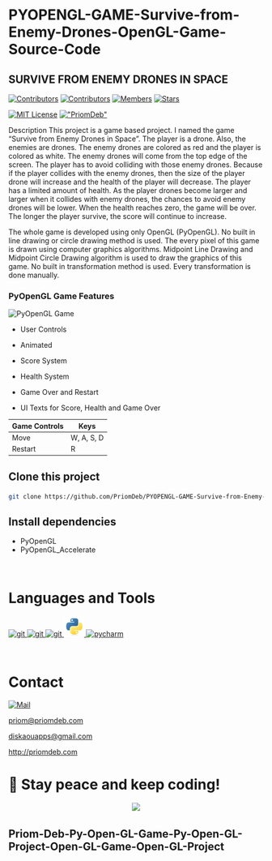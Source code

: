 # PYOPENGL-GAME-Survive-from-Enemy-Drones-OpenGL-Game-Source-Code
## SURVIVE FROM ENEMY DRONES IN SPACE
[![Contributors](https://img.shields.io/badge/A_OpenGL_Game_🐍-PyOpenGL-yellow?style=for-the-badge)](https://github.com/PriomDeb/PYOPENGL-GAME-Survive-from-Enemy-Drones-OpenGL-Game-Source-Code/graphs/contributors)
[![Contributors](https://img.shields.io/github/contributors/PriomDeb/PYOPENGL-GAME-Survive-from-Enemy-Drones-OpenGL-Game-Source-Code?style=for-the-badge)](https://github.com/PriomDeb/PYOPENGL-GAME-Survive-from-Enemy-Drones-OpenGL-Game-Source-Code/graphs/contributors)
[![Members](https://img.shields.io/github/forks/PriomDeb/PYOPENGL-GAME-Survive-from-Enemy-Drones-OpenGL-Game-Source-Code?style=for-the-badge)](https://github.com/PriomDeb/PYOPENGL-GAME-Survive-from-Enemy-Drones-OpenGL-Game-Source-Code/network/members)
[![Stars](https://img.shields.io/github/stars/PriomDeb/PYOPENGL-GAME-Survive-from-Enemy-Drones-OpenGL-Game-Source-Code?style=for-the-badge)](https://github.com/PriomDeb/PYOPENGL-GAME-Survive-from-Enemy-Drones-OpenGL-Game-Source-Code/stargazers)

[![MIT License](https://img.shields.io/badge/License-MIT-green.svg)](https://choosealicense.com/licenses/mit/)
[!["PriomDeb"](https://img.shields.io/badge/PriomDeb-web-yellow)](http://priomdeb.com)

Description
This project is a game based project. I named the game “Survive from Enemy Drones in Space”. The player is a drone. Also, the enemies are drones. The enemy drones are colored as red and the player is colored as white. The enemy drones will come from the top edge of the screen. The player has to avoid colliding with those enemy drones. Because if the player collides with the enemy drones, then the size of the player drone will increase and the health of the player will decrease. The player has a limited amount of health. As the player drones become larger and larger when it collides with enemy drones, the chances to avoid enemy drones will be lower. When the health reaches zero, the game will be over. The longer the player survive, the score will continue to increase.



The whole game is developed using only OpenGL (PyOpenGL). No built in line drawing or circle drawing method is used. The every pixel of this game is drawn using computer graphics algorithms. Midpoint Line Drawing and Midpoint Circle Drawing algorithm is used to draw the graphics of this game. No built in transformation method is used. Every transformation is done manually.


### PyOpenGL Game Features 
![PyOpenGL Game](https://img.shields.io/badge/Game_Features_🐍-PyOpenGL-yellow?style=for-the-badge)

- User Controls

- Animated

- Score System

- Health System

- Game Over and Restart

- UI Texts for Score, Health and Game Over


|Game Controls|         Keys|
|-------------|-------------|
|Move         | W, A, S, D  |
|Restart      |     R       |

## Clone this project
```bash
git clone https://github.com/PriomDeb/PYOPENGL-GAME-Survive-from-Enemy-Drones-OpenGL-Game-Source-Code
```

## Install dependencies
- PyOpenGL
- PyOpenGL_Accelerate

<br/>

# Languages and Tools
<p align="left"> <a href="https://www.opengl.org/" target="_blank" rel="noreferrer"> <img src="https://cdn.freebiesupply.com/logos/large/2x/opengl-1-logo-png-transparent.png" alt="git" width="40" height="40"/> </a>     <a href="https://pyopengl.sourceforge.net/" target="_blank" rel="noreferrer"> <img src="http://www.pygame.org/shots/443.gif" alt="git" width="40" height="40"/> </a>        <a href="https://git-scm.com/" target="_blank" rel="noreferrer"> <img src="https://www.vectorlogo.zone/logos/git-scm/git-scm-icon.svg" alt="git" width="40" height="40"/> </a>           <a href="https://www.python.org" target="_blank" rel="noreferrer"> <img src="https://raw.githubusercontent.com/devicons/devicon/master/icons/python/python-original.svg" alt="python" width="40" height="40"/> </a> <a href="https://www.jetbrains.com/pycharm/"> <img src="https://upload.wikimedia.org/wikipedia/commons/thumb/1/1d/PyCharm_Icon.svg/2048px-PyCharm_Icon.svg.png" alt="pycharm" width="40" height="40"> </a>        </p> 

<br/>

# Contact 
[![Mail](https://img.shields.io/badge/Direct_Email-yellow)](mailto:priom@priomdeb.com)

priom@priomdeb.com 

diskaouapps@gmail.com 

http://priomdeb.com


# 🌵 Stay peace and keep coding!
<p align="center"> <a href="https://github.com/PriomDeb"> <img src="https://c.tenor.com/UIOAoI_h-XsAAAAd/sleep-tom-and-jerry.gif"> </a> </p>


<!-- # Screenshots of the OpenGL Game (PyOpenGL Game)
<p>

<img src="https://lh4.googleusercontent.com/6IqCxFSplFyI5W0fPtsW0XFYbvfydv5mDemYmEkXH9i1ik637mqPvhY97uv_4DyK-nKP5Pof_DwIbJDS0qAIpxksctJxYp0UCWZGjv2NRSJWqhX6bKNckkoSkDHLkdt3YBulxYLAguPDx0WmSPvxTH5ZOShl_uPR8M97nucTpkkmNC-FonI3Pw=w1280" alt="login-UI-min" border="0" width="400">
<img src="https://lh3.googleusercontent.com/jj4ikFp7eFHbci67I-OcfdLCvSPkbx-hKAd2NiVIqpIX3vUT_BKyY77A9K6IVF0rLG7BvpnXlORi8PpbB2JVEIqhActiXhIKnAMj_XxEUtmBjfdoxBr1t9XomzDueoL7hBxyP9ia2cRbYTMSfPDzhZZ9lEOLZJ6T6GkYnZo-oO6pW7irxDR4gA=w1280" alt="reset-Password-min" border="0" width="400">
</p> -->

## Priom-Deb-Py-Open-GL-Game-Py-Open-GL-Project-Open-GL-Game-Open-GL-Project
